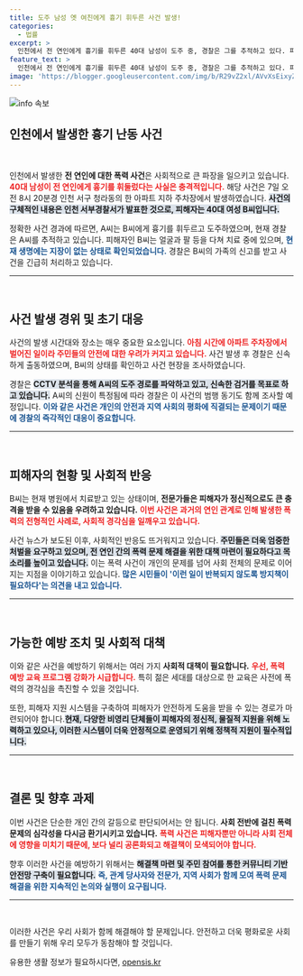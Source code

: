 ```yaml
---
title: 도주 남성 옛 여친에게 흉기 휘두른 사건 발생!
categories:
  - 법률
excerpt: >
  인천에서 전 연인에게 흉기를 휘두른 40대 남성이 도주 중, 경찰은 그를 추적하고 있다. 피해자는 부상했지만 생명에는 지장이 없다. 사건의 전말을 밝혀줄 A씨의 검거가 시급하다!
feature_text: >
  인천에서 전 연인에게 흉기를 휘두른 40대 남성이 도주 중, 경찰은 그를 추적하고 있다. 피해자는 부상했지만 생명에는 지장이 없다. 사건의 전말을 밝혀줄 A씨의 검거가 시급하다!
image: 'https://blogger.googleusercontent.com/img/b/R29vZ2xl/AVvXsEixyZcFfHzMRdzZMjFBmAUKJYCLCGyLL1o632UiGVXcaFdKo_bkvkuCioo0uUKlGfBVcT3P84aROyZIXSBEx3Aw5nCQ3pTgDom1WDC4m8eifvWiAmWEEVb4x6G_l8C0QH225ldMjyaFvpxGEBGNO37VmDTDMHGhJPq73UglMfDca1-0aw/s1600/blogspot.png'
---
```


<p><img src="https://blogger.googleusercontent.com/img/b/R29vZ2xl/AVvXsEixyZcFfHzMRdzZMjFBmAUKJYCLCGyLL1o632UiGVXcaFdKo_bkvkuCioo0uUKlGfBVcT3P84aROyZIXSBEx3Aw5nCQ3pTgDom1WDC4m8eifvWiAmWEEVb4x6G_l8C0QH225ldMjyaFvpxGEBGNO37VmDTDMHGhJPq73UglMfDca1-0aw/s1600/blogspot.png" alt="info 속보" /></p>

<h2 data-ke-size="size26">인천에서 발생한 흉기 난동 사건</h2>

<p data-ke-size="size16">&nbsp;</p>

<p>인천에서 발생한 <b>전 연인에 대한 폭력 사건</b>은 사회적으로 큰 파장을 일으키고 있습니다. <b><span style="color: #ee2323;">40대 남성이 전 연인에게 흉기를 휘둘렀다는 사실은 충격적입니다.</span></b> 해당 사건은 7일 오전 8시 20분경 인천 서구 청라동의 한 아파트 지하 주차장에서 발생하였습니다. <b><span style="background-color: #21538527;">사건의 구체적인 내용은 인천 서부경찰서가 발표한 것으로, 피해자는 40대 여성 B씨입니다.</span></b> </p>

<p>정확한 사건 경과에 따르면, A씨는 B씨에게 흉기를 휘두르고 도주하였으며, 현재 경찰은 A씨를 추적하고 있습니다. 피해자인 B씨는 얼굴과 팔 등을 다쳐 치료 중에 있으며, <b><span style="color: #1a5490;">현재 생명에는 지장이 없는 상태로 확인되었습니다.</span></b> 경찰은 B씨의 가족의 신고를 받고 사건을 긴급히 처리하고 있습니다.</p>

<hr>

<p data-ke-size="size16">&nbsp;</p>

<h2 data-ke-size="size26">사건 발생 경위 및 초기 대응</h2>

<p>사건의 발생 시간대와 장소는 매우 중요한 요소입니다. <b><span style="color: #ee2323;">아침 시간에 아파트 주차장에서 벌어진 일이라 주민들의 안전에 대한 우려가 커지고 있습니다.</span></b> 사건 발생 후 경찰은 신속하게 출동하였으며, B씨의 상태를 확인하고 사건 현장을 조사하였습니다. </p>

<p>경찰은 <b><span style="background-color: #21538527;">CCTV 분석을 통해 A씨의 도주 경로를 파악하고 있고, 신속한 검거를 목표로 하고 있습니다.</span></b> A씨의 신원이 특정됨에 따라 경찰은 이 사건의 범행 동기도 함께 조사할 예정입니다. <b><span style="color: #1a5490;">이와 같은 사건은 개인의 안전과 지역 사회의 평화에 직결되는 문제이기 때문에 경찰의 즉각적인 대응이 중요합니다.</span></b> </p>

<hr>

<p data-ke-size="size16">&nbsp;</p>

<h2 data-ke-size="size26">피해자의 현황 및 사회적 반응</h2>

<p>B씨는 현재 병원에서 치료받고 있는 상태이며, <b>전문가들은 피해자가 정신적으로도 큰 충격을 받을 수 있음을 우려하고 있습니다.</b> <b><span style="color: #ee2323;">이번 사건은 과거의 연인 관계로 인해 발생한 폭력의 전형적인 사례로, 사회적 경각심을 일깨우고 있습니다.</span></b> </p>

<p>사건 뉴스가 보도된 이후, 사회적인 반응도 뜨거워지고 있습니다. <b><span style="background-color: #21538527;">주민들은 더욱 엄중한 처벌을 요구하고 있으며, 전 연인 간의 폭력 문제 해결을 위한 대책 마련이 필요하다고 목소리를 높이고 있습니다.</span></b> 이는 폭력 사건이 개인의 문제를 넘어 사회 전체의 문제로 이어지는 지점을 이야기하고 있습니다. <b><span style="color: #1a5490;">많은 시민들이 '이런 일이 반복되지 않도록 방지책이 필요하다'는 의견을 내고 있습니다.</span></b></p>

<hr>

<p data-ke-size="size16">&nbsp;</p>

<h2 data-ke-size="size26">가능한 예방 조치 및 사회적 대책</h2>

<p>이와 같은 사건을 예방하기 위해서는 여러 가지 <b>사회적 대책이 필요합니다.</b> <b><span style="color: #ee2323;">우선, 폭력 예방 교육 프로그램 강화가 시급합니다.</span></b> 특히 젊은 세대를 대상으로 한 교육은 사전에 폭력의 경각심을 촉진할 수 있을 것입니다.</p>

<p>또한, 피해자 지원 시스템을 구축하여 피해자가 안전하게 도움을 받을 수 있는 경로가 마련되어야 합니다.<b><span style="background-color: #21538527;">현재, 다양한 비영리 단체들이 피해자의 정신적, 물질적 지원을 위해 노력하고 있으나, 이러한 시스템이 더욱 안정적으로 운영되기 위해 정책적 지원이 필수적입니다.</span></b> </p>

<hr>

<p data-ke-size="size16">&nbsp;</p>

<h2 data-ke-size="size26">결론 및 향후 과제</h2>

<p>이번 사건은 단순한 개인 간의 갈등으로 판단되어서는 안 됩니다. <b>사회 전반에 걸친 폭력 문제의 심각성을 다시금 환기시키고 있습니다.</b> <b><span style="color: #ee2323;">폭력 사건은 피해자뿐만 아니라 사회 전체에 영향을 미치기 때문에, 보다 널리 공론화되고 해결책이 모색되어야 합니다.</span></b> </p>

<p>향후 이러한 사건을 예방하기 위해서는 <b><span style="background-color: #21538527;">해결책 마련 및 주민 참여를 통한 커뮤니티 기반 안전망 구축이 필요합니다.</span></b> <b><span style="color: #1a5490;">즉, 관계 당사자와 전문가, 지역 사회가 함께 모여 폭력 문제 해결을 위한 지속적인 논의와 실행이 요구됩니다.</span></b> </p>

<hr>

<p data-ke-size="size16">&nbsp;</p>

<p>이러한 사건은 우리 사회가 함께 해결해야 할 문제입니다. 안전하고 더욱 평화로운 사회를 만들기 위해 우리 모두가 동참해야 할 것입니다.</p>
유용한 생활 정보가 필요하시다면, <a href="https://opensis.kr" rel="dofollow">opensis.kr</a>


